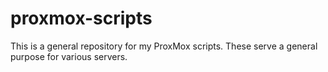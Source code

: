 # proxmox-scripts
This is a general repository for my ProxMox scripts. These serve a general purpose for various servers.
